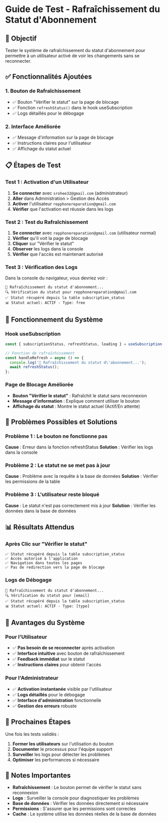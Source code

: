 # Guide de Test - Rafraîchissement du Statut d'Abonnement

## 🎯 Objectif

Tester le système de rafraîchissement du statut d'abonnement pour permettre à un utilisateur activé de voir les changements sans se reconnecter.

## ✅ Fonctionnalités Ajoutées

### 1. Bouton de Rafraîchissement
- ✅ Bouton "Vérifier le statut" sur la page de blocage
- ✅ Fonction `refreshStatus()` dans le hook useSubscription
- ✅ Logs détaillés pour le débogage

### 2. Interface Améliorée
- ✅ Message d'information sur la page de blocage
- ✅ Instructions claires pour l'utilisateur
- ✅ Affichage du statut actuel

## 📋 Étapes de Test

### Test 1 : Activation d'un Utilisateur

1. **Se connecter** avec `srohee32@gmail.com` (administrateur)
2. **Aller** dans Administration > Gestion des Accès
3. **Activer** l'utilisateur `repphonereparation@gmail.com`
4. **Vérifier** que l'activation est réussie dans les logs

### Test 2 : Test du Rafraîchissement

1. **Se connecter** avec `repphonereparation@gmail.com` (utilisateur normal)
2. **Vérifier** qu'il voit la page de blocage
3. **Cliquer** sur "Vérifier le statut"
4. **Observer** les logs dans la console
5. **Vérifier** que l'accès est maintenant autorisé

### Test 3 : Vérification des Logs

Dans la console du navigateur, vous devriez voir :
```
🔄 Rafraîchissement du statut d'abonnement...
🔍 Vérification du statut pour repphonereparation@gmail.com
✅ Statut récupéré depuis la table subscription_status
📊 Statut actuel: ACTIF - Type: free
```

## 🔧 Fonctionnement du Système

### Hook useSubscription
```typescript
const { subscriptionStatus, refreshStatus, loading } = useSubscription();

// Fonction de rafraîchissement
const handleRefresh = async () => {
  console.log('🔄 Rafraîchissement du statut d\'abonnement...');
  await refreshStatus();
};
```

### Page de Blocage Améliorée
- **Bouton "Vérifier le statut"** : Rafraîchit le statut sans reconnexion
- **Message d'information** : Explique comment utiliser le bouton
- **Affichage du statut** : Montre le statut actuel (Actif/En attente)

## 🚨 Problèmes Possibles et Solutions

### Problème 1 : Le bouton ne fonctionne pas
**Cause** : Erreur dans la fonction refreshStatus
**Solution** : Vérifier les logs dans la console

### Problème 2 : Le statut ne se met pas à jour
**Cause** : Problème avec la requête à la base de données
**Solution** : Vérifier les permissions de la table

### Problème 3 : L'utilisateur reste bloqué
**Cause** : Le statut n'est pas correctement mis à jour
**Solution** : Vérifier les données dans la base de données

## 📊 Résultats Attendus

### Après Clic sur "Vérifier le statut"
```
✅ Statut récupéré depuis la table subscription_status
✅ Accès autorisé à l'application
✅ Navigation dans toutes les pages
✅ Pas de redirection vers la page de blocage
```

### Logs de Débogage
```
🔄 Rafraîchissement du statut d'abonnement...
🔍 Vérification du statut pour [email]
✅ Statut récupéré depuis la table subscription_status
📊 Statut actuel: ACTIF - Type: [type]
```

## 🎉 Avantages du Système

### Pour l'Utilisateur
- ✅ **Pas besoin de se reconnecter** après activation
- ✅ **Interface intuitive** avec bouton de rafraîchissement
- ✅ **Feedback immédiat** sur le statut
- ✅ **Instructions claires** pour obtenir l'accès

### Pour l'Administrateur
- ✅ **Activation instantanée** visible par l'utilisateur
- ✅ **Logs détaillés** pour le débogage
- ✅ **Interface d'administration** fonctionnelle
- ✅ **Gestion des erreurs** robuste

## 🔄 Prochaines Étapes

Une fois les tests validés :
1. **Former les utilisateurs** sur l'utilisation du bouton
2. **Documenter** le processus pour l'équipe support
3. **Surveiller** les logs pour détecter les problèmes
4. **Optimiser** les performances si nécessaire

## 📝 Notes Importantes

- **Rafraîchissement** : Le bouton permet de vérifier le statut sans reconnexion
- **Logs** : Surveiller la console pour diagnostiquer les problèmes
- **Base de données** : Vérifier les données directement si nécessaire
- **Permissions** : S'assurer que les permissions sont correctes
- **Cache** : Le système utilise les données réelles de la base de données
